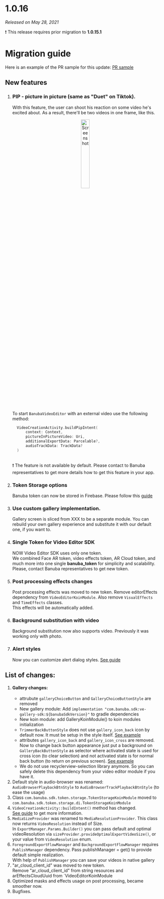 # 1.0.16

*Released on May 28, 2021*

:exclamation: This release requires prior migration to **1.0.15.1**

# **Migration guide**

Here is an example of the PR sample for this update: [PR sample](https://github.com/Banuba/ve-sdk-android-integration-sample/pull/92)

## New features

1. ### PIP - picture in picture (same as "Duet" on Tiktok).
   With this feature, the user can shoot his reaction on some video he's excited about. As a result, there'll be two videos in one frame, like this.
   <p align="center">
   <img src="../gif/camera_pip.gif" alt="Screenshot" width="24%" height="auto" class="docs-screenshot"/>&nbsp;
   </p>

   To start `BanubaVideoEditor` with an external video use the following  method:
   ```kotlin
     VideoCreationActivity.buildPipIntent(
         context: Context,
         pictureInPictureVideo: Uri,
         additionalExportData: Parcelable?,
         audioTrackData: TrackData?
     )
   ```
   \
   :exclamation: The feature is not available by default. Please contact to Banuba representatives to get more details how to get this feature in your app.
2. ### Token Storage options
   Banuba token can now be stored in Firebase. Please follow this [guide](../token_on_firebase.md)
3. ### Use custom gallery implementation.
   Gallery screen is sliced from XXX to be a separate module. You can rebuild your own gallery experience and substitute it with our default one, if you want to.
4. ### Single Token for Video Editor SDK
   NOW Video Editor SDK uses only one token.\
   We combined Face AR token, video effects token, AR Cloud token, and much more into one single **banuba_token** for simplicity and scalability.\
   Please, contact Banuba representatives to get new token.
5. ### Post processing effects changes
   Post processing effects was moved to new token. Remove editorEffects dependency from `VideoEditorKoinModule`. Also remove `VisualEffects` and `TimeEffects` classes.\
   This effects will be automatically added.
6. ### Background substitution with video
   Background substitution now also supports video. Previously it was working only with photo.
7. ### Alert styles
   Now you can customize alert dialog styles. [See guide](../alert_styles.md)

## List of changes:

1. #### Gallery changes:
   - attrubute `galleryChoiceButton` and `GalleryChoiceButtonStyle` are removed
   - New gallery module: Add `implementation "com.banuba.sdk:ve-gallery-sdk:${banubaSdkVersion}"` to gradle dependencies
   - New koin module: add GalleryKoinModule() to koin modules initialization
   - `TrimmerBackButtonStyle` does not use `gallery_icon_back` icon by default now. It must be setup in the style itself. [See example](https://github.com/Banuba-Examples/ve-sdk-android-integration-sample/blob/1e37324dea76304e8e9205d463844ac5c8c199f7/app/src/main/res/values/themes.xml#L829)
   - attributes `gallery_icon_back` and `gallery_icon_cross` are removed. Now to change back button appearance just put a background on `GalleryBackButtonStyle` as selector where activated state is used for cross icon (to clear selection) and not activated state is for normal back button (to return on previous screen). [See example](https://github.com/Banuba-Examples/ve-sdk-android-integration-sample/blob/1e37324dea76304e8e9205d463844ac5c8c199f7/app/src/main/res/values/themes.xml#L782)
   - We do not use recyclerview-selection library anymore. So you can safely delete this dependency from your video editor module if you have it.
2. Default style in audio-browser was renamed: `AudioBrowserPlaybackBtnStyle` to `AudioBrowserTrackPlaybackBtnStyle` (to ease the usage)
3. Class `com.banuba.sdk.token.storage.TokenStorageKoinModule` moved to `com.banuba.sdk.token.storage.di.TokenStorageKoinModule`
4. `VideoCreationActivity::buildIntent()` method has changed.\
   [See guide](../launch_modes.md) to get more information.
5. `MediaSizeProvider` was renamed to `MediaResolutionProvider`. This class now returns `VideoResolution` instead of Size.\
   In `ExportManager.Params.Builder()` you can pass default and optimal videoResolution via `sizeProvider.provideOptimalExportVideoSize()`, or your value from `VideoResolution` enum.
6. `ForegroundExportFlowManager` and `BackgroundExportFlowManager` requires `PublishManager` dependency. Pass publishManager = get() to provide default simple realization.\
   With help of `PublishManager` you can save your videos in native gallery
7. "ar_cloud_client_id" was moved to new token.\
   Remove "ar_cloud_client_id" from string resources and  arEffectsCloudUuid from `VideoEditorKoinModule
8. Optimized masks and effects usage on post processing, became smoother now.
9. Bugfixes.

